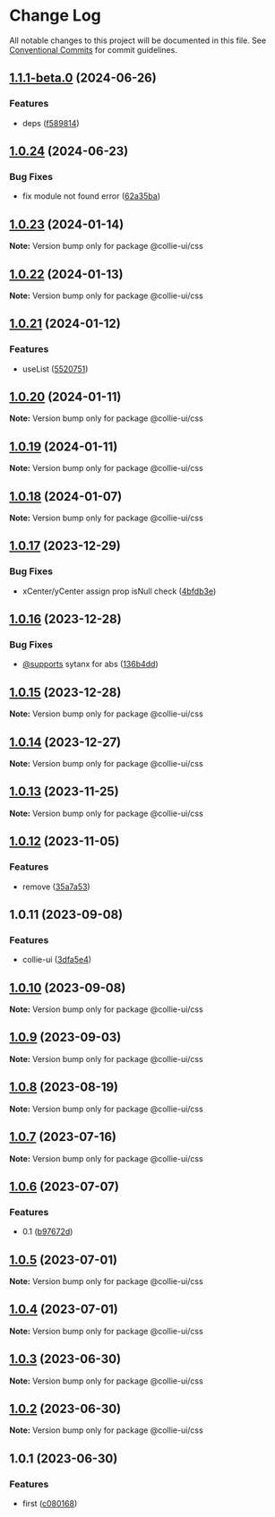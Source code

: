 # Change Log

All notable changes to this project will be documented in this file. See [Conventional Commits](https://conventionalcommits.org) for commit guidelines.

## [1.1.1-beta.0](https://github.com/collie-ui/collie-ui/compare/@collie-ui/css@1.0.24...@collie-ui/css@1.1.1-beta.0) (2024-06-26)

### Features

- deps ([f589814](https://github.com/collie-ui/collie-ui/commit/f589814cc0e8450dbb9dcee91b59fa87450ed1df))

## [1.0.24](https://github.com/collie-ui/collie-ui/compare/@collie-ui/css@1.0.23...@collie-ui/css@1.0.24) (2024-06-23)

### Bug Fixes

- fix module not found error ([62a35ba](https://github.com/collie-ui/collie-ui/commit/62a35ba29f83d3afe54657ce4f3f17c6c7e92126))

## [1.0.23](https://github.com/collie-ui/collie-ui/compare/@collie-ui/css@1.0.22...@collie-ui/css@1.0.23) (2024-01-14)

**Note:** Version bump only for package @collie-ui/css

## [1.0.22](https://github.com/collie-ui/collie-ui/compare/@collie-ui/css@1.0.21...@collie-ui/css@1.0.22) (2024-01-13)

**Note:** Version bump only for package @collie-ui/css

## [1.0.21](https://github.com/collie-ui/collie-ui/compare/@collie-ui/css@1.0.20...@collie-ui/css@1.0.21) (2024-01-12)

### Features

- useList ([5520751](https://github.com/collie-ui/collie-ui/commit/552075186af766b5a7c4693f87cc9f1ade3eb521))

## [1.0.20](https://github.com/collie-ui/collie-ui/compare/@collie-ui/css@1.0.19...@collie-ui/css@1.0.20) (2024-01-11)

**Note:** Version bump only for package @collie-ui/css

## [1.0.19](https://github.com/collie-ui/collie-ui/compare/@collie-ui/css@1.0.18...@collie-ui/css@1.0.19) (2024-01-11)

**Note:** Version bump only for package @collie-ui/css

## [1.0.18](https://github.com/collie-ui/collie-ui/compare/@collie-ui/css@1.0.17...@collie-ui/css@1.0.18) (2024-01-07)

**Note:** Version bump only for package @collie-ui/css

## [1.0.17](https://github.com/collie-ui/collie-ui/compare/@collie-ui/css@1.0.16...@collie-ui/css@1.0.17) (2023-12-29)

### Bug Fixes

- xCenter/yCenter assign prop isNull check ([4bfdb3e](https://github.com/collie-ui/collie-ui/commit/4bfdb3e00ba9d46fab4d8e95b620bea8ad644364))

## [1.0.16](https://github.com/collie-ui/collie-ui/compare/@collie-ui/css@1.0.15...@collie-ui/css@1.0.16) (2023-12-28)

### Bug Fixes

- [@supports](https://github.com/supports) sytanx for abs ([136b4dd](https://github.com/collie-ui/collie-ui/commit/136b4ddf8e38c9e5396659ce6436651dfe6e82fe))

## [1.0.15](https://github.com/collie-ui/collie-ui/compare/@collie-ui/css@1.0.14...@collie-ui/css@1.0.15) (2023-12-28)

**Note:** Version bump only for package @collie-ui/css

## [1.0.14](https://github.com/collie-ui/collie-ui/compare/@collie-ui/css@1.0.13...@collie-ui/css@1.0.14) (2023-12-27)

**Note:** Version bump only for package @collie-ui/css

## [1.0.13](https://github.com/collie-ui/collie-ui/compare/@collie-ui/css@1.0.12...@collie-ui/css@1.0.13) (2023-11-25)

**Note:** Version bump only for package @collie-ui/css

## [1.0.12](https://github.com/collie-ui/collie-ui/compare/@collie-ui/css@1.0.11...@collie-ui/css@1.0.12) (2023-11-05)

### Features

- remove ([35a7a53](https://github.com/collie-ui/collie-ui/commit/35a7a531845a08f99114a7d707c83c1e84d0d0e4))

## 1.0.11 (2023-09-08)

### Features

- collie-ui ([3dfa5e4](https://github.com/collie-ui/collie-ui/commit/3dfa5e4eadca863919e9ffbb3dfb9ab726977c7e))

## [1.0.10](https://github.com/collie-ui/collie-ui/compare/@collie-ui/css@1.0.9...@collie-ui/css@1.0.10) (2023-09-08)

**Note:** Version bump only for package @collie-ui/css

## [1.0.9](https://github.com/collie-ui/collie-ui/compare/@collie-ui/css@1.0.8...@collie-ui/css@1.0.9) (2023-09-03)

**Note:** Version bump only for package @collie-ui/css

## [1.0.8](https://github.com/collie-ui/collie-ui/compare/@collie-ui/css@1.0.7...@collie-ui/css@1.0.8) (2023-08-19)

**Note:** Version bump only for package @collie-ui/css

## [1.0.7](https://github.com/collie-ui/collie-ui/compare/@collie-ui/css@1.0.6...@collie-ui/css@1.0.7) (2023-07-16)

**Note:** Version bump only for package @collie-ui/css

## [1.0.6](https://github.com/collie-ui/collie-ui/compare/@collie-ui/css@1.0.5...@collie-ui/css@1.0.6) (2023-07-07)

### Features

- 0.1 ([b97672d](https://github.com/collie-ui/collie-ui/commit/b97672d7355db24fc8564651cbabeaa4114f3f04))

## [1.0.5](https://github.com/collie-ui/collie-ui/compare/@collie-ui/css@1.0.4...@collie-ui/css@1.0.5) (2023-07-01)

**Note:** Version bump only for package @collie-ui/css

## [1.0.4](https://github.com/collie-ui/collie-ui/compare/@collie-ui/css@1.0.3...@collie-ui/css@1.0.4) (2023-07-01)

**Note:** Version bump only for package @collie-ui/css

## [1.0.3](https://github.com/collie-ui/collie-ui/compare/@collie-ui/css@1.0.1...@collie-ui/css@1.0.3) (2023-06-30)

**Note:** Version bump only for package @collie-ui/css

## [1.0.2](https://github.com/collie-ui/collie-ui/compare/@collie-ui/css@1.0.1...@collie-ui/css@1.0.2) (2023-06-30)

**Note:** Version bump only for package @collie-ui/css

## 1.0.1 (2023-06-30)

### Features

- first ([c080168](https://github.com/collie-ui/collie-ui/commit/c08016812d92193e95c9600e6121a9e57c6a9165))
